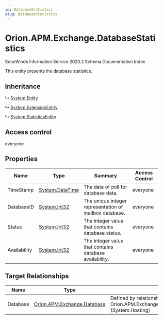 ```yaml
---
id: DatabaseStatistics
slug: DatabaseStatistics
---
```


# Orion.APM.Exchange.DatabaseStatistics

SolarWinds Information Service 2020.2 Schema Documentation Index

This entity presents the database statistics.

## Inheritance

↳ [System.Entity](./../System/Entity)

↳ [System.ExtensionEntity](./../System/ExtensionEntity)

↳ [System.StatisticsEntity](./../System/StatisticsEntity)

## Access control

everyone

## Properties

| Name | Type | Summary | Access Control |
| ------ | ------ | ------ | ------ |
| TimeStamp | [System.DateTime](https://docs.microsoft.com/en-us/dotnet/api/system.datetime) | The date of poll for database data. | everyone |
| DatabaseID | [System.Int32](https://docs.microsoft.com/en-us/dotnet/api/system.int32) | The unique integer representation of mailbox database. | everyone |
| Status | [System.Int32](https://docs.microsoft.com/en-us/dotnet/api/system.int32) | The integer value that contains database status. | everyone |
| Availability | [System.Int32](https://docs.microsoft.com/en-us/dotnet/api/system.int32) | The integer value that contains database availability. | everyone |

## Target Relationships

| Name | Type | Notes |
| ------ | ------ | ------ |
| Database | [Orion.APM.Exchange.Database](./../Orion.APM.Exchange/Database) | Defined by relationship Orion.APM.Exchange.DatabaseHostsDatabaseStatistics (System.Hosting) |

